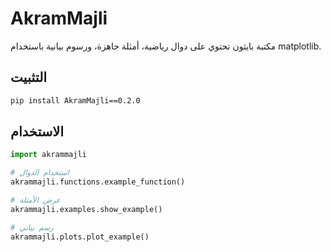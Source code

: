# AkramMajli

مكتبة بايثون تحتوي على دوال رياضية، أمثلة جاهزة، ورسوم بيانية باستخدام matplotlib.

## التثبيت

```bash
pip install AkramMajli==0.2.0
```

## الاستخدام

```python
import akrammajli

# استخدام الدوال
akrammajli.functions.example_function()

# عرض الأمثلة
akrammajli.examples.show_example()

# رسم بياني
akrammajli.plots.plot_example()
```

